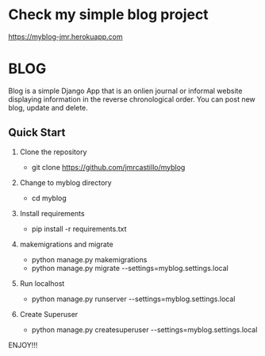 # Check my simple blog project

https://myblog-jmr.herokuapp.com


# BLOG


Blog is a simple Django App that is an onlien journal
or informal website displaying information in the reverse
chronological order. You can post new blog, update and delete.


Quick Start
------

1. Clone the repository
	- git clone https://github.com/jmrcastillo/myblog

2. Change to myblog directory
	- cd myblog

3. Install requirements
	- pip install -r requirements.txt

4. makemigrations and migrate
	- python manage.py makemigrations
	- python manage.py migrate --settings=myblog.settings.local

5. Run localhost
	- python manage.py runserver --settings=myblog.settings.local

6. Create Superuser
	- python manage.py createsuperuser --settings=myblog.settings.local


ENJOY!!!


